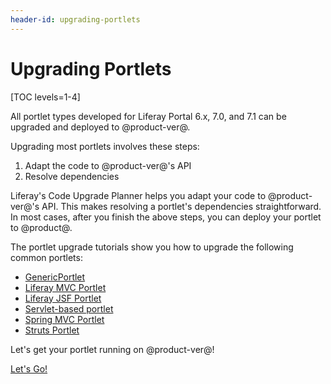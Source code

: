 ```yaml
---
header-id: upgrading-portlets
---
```


# Upgrading Portlets

[TOC levels=1-4]

All portlet types developed for Liferay Portal 6.x, 7.0, and 7.1 can be upgraded
and deployed to @product-ver@.

Upgrading most portlets involves these steps:

1.  Adapt the code to @product-ver@'s API
2.  Resolve dependencies

Liferay's Code Upgrade Planner helps you adapt your code to @product-ver@'s API.
This makes resolving a portlet's dependencies straightforward. In most cases,
after you finish the above steps, you can deploy your portlet to @product@.

The portlet upgrade tutorials show you how to upgrade the following common
portlets: 

-   [GenericPortlet](/docs/7-2/tutorials/-/knowledge_base/t/upgrading-a-genericportlet)
-   [Liferay MVC Portlet](/docs/7-2/tutorials/-/knowledge_base/t/upgrading-a-liferay-mvc-portlet)
-   [Liferay JSF Portlet](/docs/7-2/tutorials/-/knowledge_base/t/upgrading-a-liferay-jsf-portlet)
-   [Servlet-based portlet](/docs/7-2/tutorials/-/knowledge_base/t/upgrading-a-servlet-based-portlet)
-   [Spring MVC Portlet](/docs/7-2/tutorials/-/knowledge_base/t/upgrading-a-spring-mvc-portlet)
-   [Struts Portlet](/docs/7-2/tutorials/-/knowledge_base/t/upgrading-a-struts-portlet)

Let's get your portlet running on @product-ver@!

<a class="go-link btn btn-primary" href="/docs/7-2/tutorials/-/knowledge_base/t/upgrading-a-genericportlet">Let's Go!<span class="icon-circle-arrow-right"></span></a>
